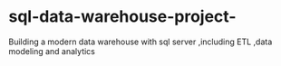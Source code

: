 # sql-data-warehouse-project-
Building a  modern data warehouse with sql server ,including ETL   ,data modeling  and analytics 

